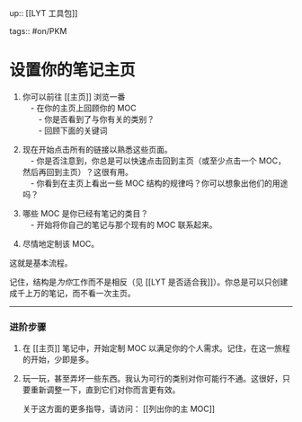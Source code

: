 up:: [[LYT 工具包]]

tags:: #on/PKM 

# 设置你的笔记主页

1.  你可以前往 [[主页]] 浏览一番  
    　- 在你的主页上回顾你的 MOC  
    　　- 你是否看到了与你有关的类别？  
    　　- 回顾下面的关键词
    
2.  现在开始点击所有的链接以熟悉这些页面。  
    　- 你是否注意到，你总是可以快速点击回到主页（或至少点击一个 MOC，然后再回到主页）？这很有用。  
    　- 你看到在主页上看出一些 MOC 结构的规律吗？你可以想象出他们的用途吗？
    
3.  哪些 MOC 是你已经有笔记的类目？  
    　- 开始将你自己的笔记与那个现有的 MOC 联系起来。
    
4.  尽情地定制该 MOC。  
      
这就是基本流程。  

记住，结构是*为你*工作而不是相反（见 [[LYT 是否适合我]]）。你总是可以只创建成千上万的笔记，而不看一次主页。  

---

### 进阶步骤

1.  在 [[主页]] 笔记中，开始定制 MOC 以满足你的个人需求。记住，在这一旅程的开始，少即是多。
    
2.  玩一玩，甚至弄坏一些东西。我认为可行的类别对你可能行不通。这很好，只要重新调整一下，直到它们对你而言更有效。  
      

    关于这方面的更多指导，请访问： [[列出你的主 MOC]]
